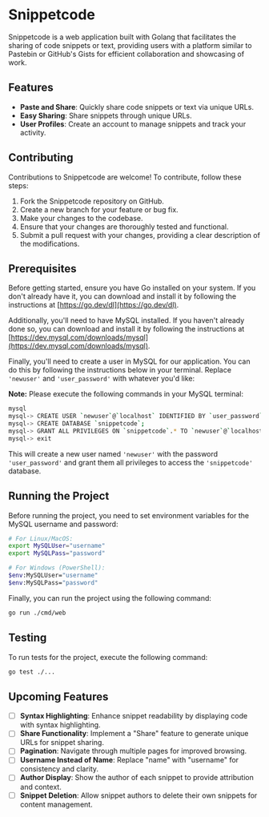 # Snippetcode

Snippetcode is a web application built with Golang that facilitates the sharing of code snippets or text, providing users with a platform similar to Pastebin or GitHub's Gists for efficient collaboration and showcasing of work.

## Features
- **Paste and Share**: Quickly share code snippets or text via unique URLs.
- **Easy Sharing**: Share snippets through unique URLs.
- **User Profiles**: Create an account to manage snippets and track your activity.

## Contributing
Contributions to Snippetcode are welcome! To contribute, follow these steps:

1. Fork the Snippetcode repository on GitHub.
3. Create a new branch for your feature or bug fix.
4. Make your changes to the codebase.
5. Ensure that your changes are thoroughly tested and functional.
6. Submit a pull request with your changes, providing a clear description of the modifications.

## Prerequisites
Before getting started, ensure you have Go installed on your system. If you don't already have it, you can download and install it by following the instructions at [https://go.dev/dl](https://go.dev/dl).

Additionally, you'll need to have MySQL installed. If you haven't already done so, you can download and install it by following the instructions at [https://dev.mysql.com/downloads/mysql](https://dev.mysql.com/downloads/mysql).

Finally, you'll need to create a user in MySQL for our application. You can do this by following the instructions below in your terminal. Replace `'newuser'` and `'user_password'` with whatever you'd like:

**Note:** Please execute the following commands in your MySQL terminal:

```bash
mysql
mysql-> CREATE USER `newuser`@`localhost` IDENTIFIED BY `user_password`;
mysql-> CREATE DATABASE `snippetcode`;
mysql-> GRANT ALL PRIVILEGES ON `snippetcode`.* TO `newuser`@`localhost`;
mysql-> exit
```
This will create a new user named `'newuser'` with the password `'user_password'` and grant them all privileges to access the `'snippetcode'` database.

## Running the Project
Before running the project, you need to set environment variables for the MySQL username and password:

```bash
# For Linux/MacOS:
export MySQLUser="username"
export MySQLPass="password"

# For Windows (PowerShell):
$env:MySQLUser="username"
$env:MySQLPass="password"
```

Finally, you can run the project using the following command:

```bash
go run ./cmd/web
```

## Testing

To run tests for the project, execute the following command:


```bash
go test ./...
```

## Upcoming Features

- [ ] **Syntax Highlighting**: Enhance snippet readability by displaying code with syntax highlighting.
- [ ] **Share Functionality**: Implement a "Share" feature to generate unique URLs for snippet sharing.
- [ ] **Pagination**: Navigate through multiple pages for improved browsing.
- [ ] **Username Instead of Name**: Replace "name" with "username" for consistency and clarity.
- [ ] **Author Display**: Show the author of each snippet to provide attribution and context.
- [ ] **Snippet Deletion**: Allow snippet authors to delete their own snippets for content management.
